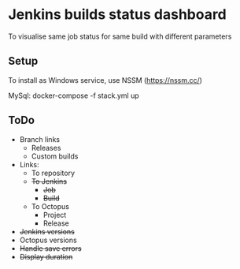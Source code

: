 # Jenkins builds status dashboard 

To visualise same job status for same build with different parameters


## Setup
To install as Windows service, use NSSM (https://nssm.cc/)



MySql: docker-compose -f stack.yml up

## ToDo 
 - Branch links
    - Releases
    - Custom builds
 - Links:
    - To repository
    - ~~To Jenkins~~
        - ~~Job~~
        - ~~Build~~
    - To Octopus
        - Project
        - Release
 - ~~Jenkins versions~~ 
 - Octopus versions
 - ~~Handle save errors~~
 - ~~Display duration~~
        
